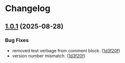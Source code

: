 # Changelog

## [1.0.1](https://github.com/gruberaaron/exo-directsend/compare/v1.0.0...v1.0.1) (2025-08-28)


### Bug Fixes

* removed test verbage from comment block. ([1d3f20f](https://github.com/gruberaaron/exo-directsend/commit/1d3f20ff8c98c7be2d34065eadf9e9ad30bb385d))
* version number mismatch. ([1d3f20f](https://github.com/gruberaaron/exo-directsend/commit/1d3f20ff8c98c7be2d34065eadf9e9ad30bb385d))
